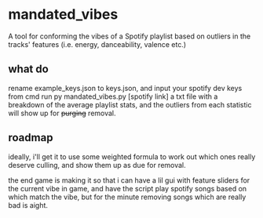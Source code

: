# mandated_vibes

A tool for conforming the vibes of a Spotify playlist based on outliers in the tracks' features (i.e. energy, danceability, valence etc.)

## what do
rename example_keys.json to keys.json, and input your spotify dev keys
from cmd run py mandated_vibes.py [spotify link]
a txt file with a breakdown of the average playlist stats, and the outliers from each statistic will show up for ~~purging~~ removal.

## roadmap
ideally, i'll get it to use some weighted formula to work out which ones really deserve culling, and show them up as due for removal.

the end game is making it so that i can have a lil gui with feature sliders for the current vibe in game, and have the script play spotify songs based on which match the vibe, but for the minute removing songs which are really bad is aight.